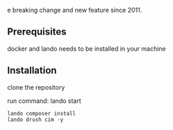 e breaking change and new feature since
2011.

## Prerequisites

docker and lando needs to be installed in your machine


## Installation

clone the repository

run command: 
    lando start
    
    lando composer install
    lando drush cim -y

